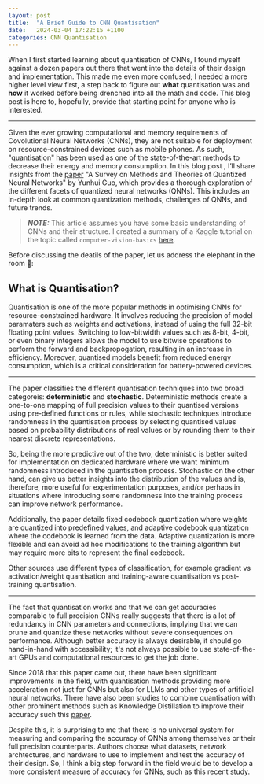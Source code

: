 ```yaml
---
layout: post
title:  "A Brief Guide to CNN Quantisation"
date:   2024-03-04 17:22:15 +1100
categories: CNN Quantisation
---
```

When I first started learning about quantisation of CNNs, I found myself against a dozen papers out there that went into the details of their design and implementation. This made me even more confused; I needed a more higher level view first, a step back to figure out **what** quantisation was and **how** it worked before being drenched into all the math and code. This blog post is here to, hopefully, provide that starting point for anyone who is interested.

---
Given the ever growing computational and memory requirements of Covolutional Neural Networks (CNNs), they are not suitable for deployment on resource-constrained devices such as mobile phones. As such, "quantisation" has been used as one of the state-of-the-art methods to decrease their energy and memory consumption. In this blog post , I’ll share insights from the [paper](https://arxiv.org/abs/1808.04752) "A Survey on Methods and Theories of Quantized Neural Networks" by Yunhui Guo, which provides a thorough exploration of the different facets of quantized neural networks (QNNs). This includes an in-depth look at common quantization methods, challenges of QNNs, and future trends.
> **_NOTE:_**  This article assumes you have some basic understanding of CNNs and their structure. I created a summary of a Kaggle tutorial on the topic called `computer-vision-basics` [here](https://github.com/dinakazemi/CNN-tutorials).

Before discussing the deatils of the paper, let us address the elephant in the room 🐘:
## What is Quantisation?
Quantisation is one of the more popular methods in optimising CNNs for resource-constrained hardware. It involves reducing the precision of model paramaters such as weights and activations, instead of using the full 32-bit floating point values. Switching to low-bitwidth values such as 8-bit, 4-bit, or even binary integers allows the model to use bitwise operations to perform the forward and backpropogation, resulting in an increase in efficiency. Moreover, quantised models benefit from reduced energy consumption, which is a critical consideration for battery-powered devices.

---
The paper classifies the different quantisation techniques into two broad categoreis: **deterministic** and **stochastic**. Deterministic methods create a one-to-one mapping of full precision values to their quantised versions using pre-defined functions or rules, while stochastic techniques introduce randomness in the quantisation process by selecting quantised values based on probability distributions of real values or by rounding them to their nearest discrete representations.  

So, being the more predictive out of the two, deterministic is better suited for implementation on dedicated hardware where we want minimum randomness introduced in the quantisation process. Stochastic on the other hand, can give us better insights into the distribution of the values and is, therefore, more useful for experimentation purposes, and/or perhaps in situations where introducing some randomness into the training process can improve network performance.  

Additionally, the paper details fixed codebook quantization where weights are quantized into predefined values, and adaptive codebook quantization where the codebook is learned from the data. Adaptive quantization is more flexible and can avoid ad hoc modifications to the training algorithm but may require more bits to represent the final codebook.  

Other sources use different types of classification, for example gradient vs activation/weight quantisation and training-aware quantisation vs post-training quantisation.

---
The fact that quantisation works and that we can get accuracies comparable to full precision CNNs really suggests that there is a lot of redundancy in CNN parameters and connections, implying that we can prune and quantize these networks without severe consequences on performance. Although better accuracy is always desirable, it should go hand-in-hand with accessibility; it's not always possible to use state-of-the-art GPUs and computational resources to get the job done.  

Since 2018 that this paper came out, there have been significant improvements in the field, with quantisation methods providing more acceleration not just for CNNs but also for LLMs and other types of artificial neural networks. There have also been studies to combine quantisation with other prominent methods such as Knowledge Distillation to improve their accuracy such this [paper](https://arxiv.org/abs/1802.05668).  

Despite this, it is surprising to me that there is no universal system for measuring and comparing the accuracy of QNNs among themselves or their full precision counterparts. Authors choose what datasets, network archtectures, and hardware to use to implement and test the accuracy of their design. So, I think a big step forward in the field would be to develop a more consistent measure of accuracy for QNNs, such as this recent [study](https://arxiv.org/pdf/2301.06193.pdf). 